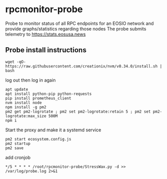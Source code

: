 # rpcmonitor-probe
Probe to monitor status of all RPC endpoints for an EOSIO network and provide graphs/statistics regarding those nodes
The probe submits telemetry to https://stats.eosusa.news

## Probe install instructions

```
wget -qO- https://raw.githubusercontent.com/creationix/nvm/v0.34.0/install.sh | bash
```
log out then log in again
```
apt update
apt install python-pip python-requests
pip install prometheus_client
nvm install node
npm install -g pm2
pm2 get pm2-logrotate ; pm2 set pm2-logrotate:retain 5 ; pm2 set pm2-logrotate:max_size 500M
npm i
```
Start the proxy and make it a systemd service
```
pm2 start ecosystem.config.js
pm2 startup
pm2 save
```

add cronjob
```
*/5 * * * * /root/rpcmonitor-probe/StressWax.py -d >> /var/log/probe.log 2>&1
```

